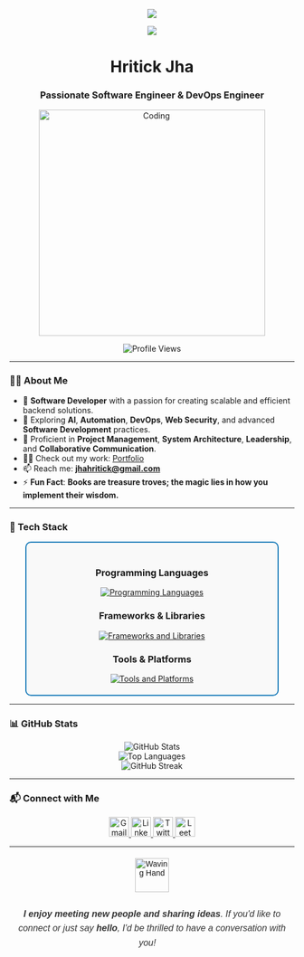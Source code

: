 <p align="center"><img src="https://i.imgur.com/A6bWGFl.gif"/></p>
<p align="center"><img src="https://i.imgur.com/A6bWGFl.gif"/></p>

<p align="center">
<h1 align="center">Hritick Jha</h1>
<h3 align="center">Passionate Software Engineer & DevOps Engineer</h3>

<p align="center">
  <img alt="Coding" width="400" src="https://media1.giphy.com/media/qgQUggAC3Pfv687qPC/giphy.gif?cid=790b76118df290e2b23901b41121cac94b9b4e8db24db04b&rid=giphy.gif&ct=g">
</p>

<p align="center">
  <img src="https://komarev.com/ghpvc/?username=hritickjha&label=Profile%20Views&color=0e75b6&style=flat" alt="Profile Views" />
</p>

---

### 👨‍💻 About Me  
- 🔭 **Software Developer** with a passion for creating scalable and efficient backend solutions.  
- 🌱 Exploring **AI**, **Automation**, **DevOps**, **Web Security**, and advanced **Software Development** practices.  
- 🤝 Proficient in **Project Management**, **System Architecture**, **Leadership**, and **Collaborative Communication**.  
- 👨‍💻 Check out my work: [Portfolio](https://hritickjha.netlify.app/)  
- 📫 Reach me: **jhahritick@gmail.com**  
- ⚡ **Fun Fact**: **Books are treasure troves; the magic lies in how you implement their wisdom.**  

---

### 💼 Tech Stack  
<div align="center" style="border: 2px solid #0e75b6; border-radius: 10px; padding: 20px; max-width: 80%; margin: 0 auto; background-color: #f9f9f9;">
  <!-- Programming Languages -->
  <h3>Programming Languages</h3>
  <a href="https://skillicons.dev" target="_blank">
    <img src="https://skillicons.dev/icons?i=c,cpp,cs,r,javascript,java,typescript,python,html,css,php,go" alt="Programming Languages" />
  </a>
  
  <!-- Frameworks & Libraries -->
  <h3>Frameworks & Libraries</h3>
  <a href="https://skillicons.dev" target="_blank">
    <img src="https://skillicons.dev/icons?i=django,laravel,express,next,react,tailwind,nodejs,bootstrap,rest" alt="Frameworks and Libraries" />
  </a>
  
  <!-- Tools & Platforms -->
  <h3>Tools & Platforms</h3>
  <a href="https://skillicons.dev" target="_blank">
    <img src="https://skillicons.dev/icons?i=aws,jenkins,docker,git,github,figma,azure,bitbucket,kubernetes,vscode,visualstudio,wordpress," alt="Tools and Platforms" />
  </a>
</div>


---

### 📊 GitHub Stats  
<div align="center">
  <img src="https://github-readme-stats.vercel.app/api?username=hritickjha&show_icons=true&theme=radical&locale=en" alt="GitHub Stats" />
  <br />
  <img src="https://github-readme-stats.vercel.app/api/top-langs?username=hritickjha&show_icons=true&locale=en&layout=compact&theme=radical" alt="Top Languages" />
  <br />
  <img src="https://github-readme-streak-stats.herokuapp.com/?user=hritickjha&theme=radical" alt="GitHub Streak" />
</div>

---

### 📬 Connect with Me  
<div align="center">
  <a href="mailto:jhahritick@gmail.com" target="_blank">
    <img src="https://img.shields.io/static/v1?message=Gmail&logo=gmail&label=&color=D14836&logoColor=white&style=for-the-badge" height="35" alt="Gmail" />
  </a>
  <a href="https://www.linkedin.com/in/hritickjha/" target="_blank">
    <img src="https://img.shields.io/static/v1?message=LinkedIn&logo=linkedin&label=&color=0077B5&logoColor=white&style=for-the-badge" height="35" alt="LinkedIn" />
  </a>
  <a href="https://twitter.com/JhaHritick" target="_blank">
    <img src="https://img.shields.io/static/v1?message=Twitter&logo=twitter&label=&color=1DA1F2&logoColor=white&style=for-the-badge" height="35" alt="Twitter" />
  </a>
  </a>
<a href="https://leetcode.com/u/hritickjha/" target="_blank">
  <img src="https://img.shields.io/static/v1?message=LeetCode&logo=leetcode&label=&color=FFA116&logoColor=white&style=for-the-badge" height="35" alt="LeetCode Profile" />
</a>
</div>

---

<div align="center" style="font-family: Arial, sans-serif; margin-top: 20px;">
  <img src="https://media.giphy.com/media/LnQjpWaON8nhr21vNW/giphy.gif" alt="Waving Hand" width="60" style="margin-bottom: 10px;">
  <p style="font-size: 16px; color: #333; line-height: 1.6;">
    <em>
     <b>I enjoy meeting new people and sharing ideas</b>. If you'd like to connect or just say 
<b>hello</b>, I'd be thrilled to have a conversation with you! <span style="color: #ff4500;">🌟</span>
    </em>
  </p>
</div>

